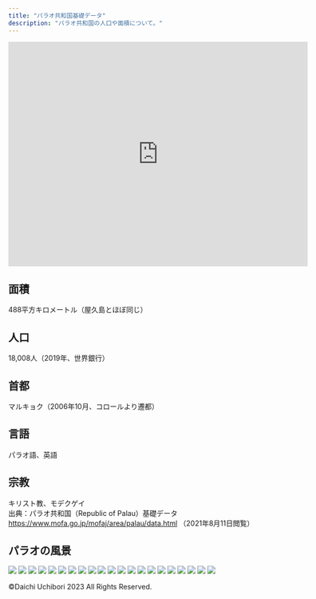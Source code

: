 ```yaml
---
title: "パラオ共和国基礎データ"
description: "パラオ共和国の人口や面積について。"
---
```


<iframe src="https://www.google.com/maps/embed?pb=!1m14!1m12!1m3!1d602221.5583172053!2d134.3083333255556!3d7.432407831275583!2m3!1f0!2f0!3f0!3m2!1i1024!2i768!4f13.1!5e0!3m2!1sja!2sjp!4v1686831934945!5m2!1sja!2sjp" width="600" height="450" style="border:0;" allowfullscreen="" loading="lazy" referrerpolicy="no-referrer-when-downgrade"></iframe>

## 面積
488平方キロメートル（屋久島とほぼ同じ）
## 人口
18,008人（2019年、世界銀行）
## 首都
マルキョク（2006年10月、コロールより遷都）
## 言語
パラオ語、英語
## 宗教
キリスト教、モデクゲイ  
出典：パラオ共和国（Republic of Palau）基礎データ
https://www.mofa.go.jp/mofaj/area/palau/data.html （2021年8月11日閲覧）

## パラオの風景

<img src="https://raw.githubusercontent.com/Daichi1983/research_interest_astro/main/src/content/docs/images/palau/s-1311.JPG">  
<img src="https://raw.githubusercontent.com/Daichi1983/research_interest_astro/main/src/content/docs/images/palau/s-1315.JPG">  
<img src="https://raw.githubusercontent.com/Daichi1983/research_interest_astro/main/src/content/docs/images/palau/s-1317.JPG">  
<img src="https://raw.githubusercontent.com/Daichi1983/research_interest_astro/main/src/content/docs/images/palau/s-1319.JPG">  
<img src="https://raw.githubusercontent.com/Daichi1983/research_interest_astro/main/src/content/docs/images/palau/s-1324.JPG">  
<img src="https://raw.githubusercontent.com/Daichi1983/research_interest_astro/main/src/content/docs/images/palau/s-1326.JPG">  
<img src="https://raw.githubusercontent.com/Daichi1983/research_interest_astro/main/src/content/docs/images/palau/s-1379.JPG">  
<img src="https://raw.githubusercontent.com/Daichi1983/research_interest_astro/main/src/content/docs/images/palau/s-1463.JPG">  
<img src="https://raw.githubusercontent.com/Daichi1983/research_interest_astro/main/src/content/docs/images/palau/s-1490.JPG">  
<img src="https://raw.githubusercontent.com/Daichi1983/research_interest_astro/main/src/content/docs/images/palau/s-1491.JPG">  
<img src="https://raw.githubusercontent.com/Daichi1983/research_interest_astro/main/src/content/docs/images/palau/s-1514.JPG">  
<img src="https://raw.githubusercontent.com/Daichi1983/research_interest_astro/main/src/content/docs/images/palau/s-1538.JPG">  
<img src="https://raw.githubusercontent.com/Daichi1983/research_interest_astro/main/src/content/docs/images/palau/s-1542.JPG">  
<img src="https://raw.githubusercontent.com/Daichi1983/research_interest_astro/main/src/content/docs/images/palau/s-1559.JPG">  
<img src="https://raw.githubusercontent.com/Daichi1983/research_interest_astro/main/src/content/docs/images/palau/s-1655.JPG">  
<img src="https://raw.githubusercontent.com/Daichi1983/research_interest_astro/main/src/content/docs/images/palau/s-1704.JPG">  
<img src="https://raw.githubusercontent.com/Daichi1983/research_interest_astro/main/src/content/docs/images/palau/s-1727.JPG">  
<img src="https://raw.githubusercontent.com/Daichi1983/research_interest_astro/main/src/content/docs/images/palau/s-1758.JPG">  
<img src="https://raw.githubusercontent.com/Daichi1983/research_interest_astro/main/src/content/docs/images/palau/s-1776.JPG">  
<img src="https://raw.githubusercontent.com/Daichi1983/research_interest_astro/main/src/content/docs/images/palau/s-1810.JPG">  
<img src="https://raw.githubusercontent.com/Daichi1983/research_interest_astro/main/src/content/docs/images/palau/s-1836.JPG">


©Daichi Uchibori 2023 All Rights Reserved.